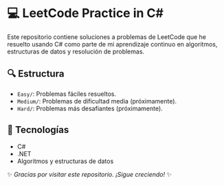 # 💻 LeetCode Practice in C#

Este repositorio contiene soluciones a problemas de LeetCode que he resuelto usando C# como parte de mi aprendizaje continuo en algoritmos, estructuras de datos y resolución de problemas.

## 🔍 Estructura

- `Easy/`: Problemas fáciles resueltos.
- `Medium/`: Problemas de dificultad media (próximamente).
- `Hard/`: Problemas más desafiantes (próximamente).

## 🚀 Tecnologías

- C#
- .NET
- Algoritmos y estructuras de datos

✨ _Gracias por visitar este repositorio. ¡Sigue creciendo!_ ✨
